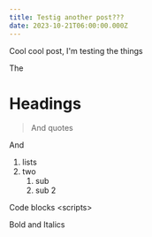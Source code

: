 ```yaml
---
title: Testig another post???
date: 2023-10-21T06:00:00.000Z
---
```


Cool cool post, I'm testing the things

The

# Headings

> And quotes

And

1. lists
2. two
   1. sub
   2. sub 2

Code blocks \<scripts>

Bold and Italics
